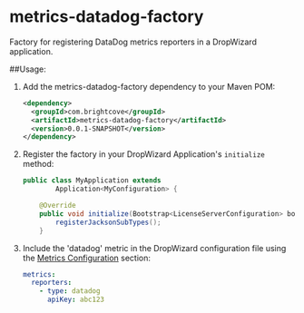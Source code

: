 metrics-datadog-factory
=======================

Factory for registering DataDog metrics reporters in a DropWizard application.

##Usage:

1. Add the metrics-datadog-factory dependency to your Maven POM:

    ```xml
    <dependency>
      <groupId>com.brightcove</groupId>
      <artifactId>metrics-datadog-factory</artifactId>
      <version>0.0.1-SNAPSHOT</version>
    </dependency>
    ```
2. Register the factory in your DropWizard Application's `initialize` method:

    ```java
    public class MyApplication extends
            Application<MyConfiguration> {
    
        @Override
        public void initialize(Bootstrap<LicenseServerConfiguration> bootstrap) {
            registerJacksonSubTypes();
        }
    ```
3. Include the 'datadog' metric in the DropWizard configuration file using the [Metrics Configuration](https://dropwizard.github.io/dropwizard/manual/configuration.html#metrics) section:

    ```yaml
    metrics:
      reporters:
        - type: datadog
          apiKey: abc123
    ```
